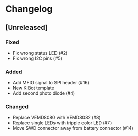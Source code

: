 # Changelog

## [Unreleased]

### Fixed

- Fix wrong status LED (#2)
- Fix wrong I2C pins (#5)

### Added

- Add MFIO signal to SPI header (#16)
- New KiBot template
- Add second photo diode (#4)

### Changed

- Replace VEMD8080 with VEMD8082 (#8)
- Replace single LEDs with tripple color LED (#7)
- Move SWD connector away from battery connector (#14)
